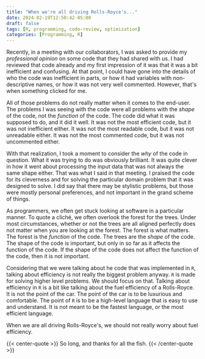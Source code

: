 ```yaml
---
title: "When we're all driving Rolls-Royce's..."
date: 2024-02-19T12:50:42-05:00
draft: false
tags: [R, programming, code-review, optimization]
categories: [Programming, R]
---
```


Recently, in a meeting with our collaborators, I was asked to provide my _professional opinion_ on some code that they had shared with us.
I had reviewed that code already and my first impression of it was that it was a bit inefficient and confusing. At that point, I could have gone into the details of who the code was inefficient in parts, or how it had variables with non-descriptive names, or how it was not very well commented. However, that's when something clicked for me.

All of those problems do not really matter when it comes to the end-user. The problems I was seeing with the code were all problems with the _shape_ of the code, not the _function_ of the code. The code did what it was supposed to do, and it did it well. It was not the most efficient code, but it was not inefficient either. It was not the most readable code, but it was not unreadable either. It was not the most commented code, but it was not uncommented either.

With that realization, I took a moment to consider the _why_ of the code in question. What it was trying to do was obviously brilliant. It was quite clever in how it went about processing the input data that was not always the same shape either. That was what I said in that meeting. I praised the code for its cleverness and for solving the particular domain problem that it was designed to solve. I did say that there may be stylistic problems, but those were mostly personal preferences, and not important in the grand scheme of things.

As programmers, we often get stuck looking at software in a particular manner. To quote a cliché, we often overlook the forest for the trees. Under most circumstances, whether or not the trees are all aligned perfectly does not matter when you are looking at the forest. The forest is what matters. The forest is the _function_ of the code. The trees are the _shape_ of the code. The shape of the code is important, but only in so far as it affects the function of the code. If the shape of the code does not affect the function of the code, then it is not important.

Considering that we were talking about he code that was implemented in `R`, talking about efficiency is not really the biggest problem anyway. `R` is made for solving higher level problems. We should focus on that. Talking about efficiency in `R` is a bit like talking about the fuel efficiency of a Rolls-Royce. It is not the point of the car. The point of the car is to be luxurious and comfortable. The point of `R` is to be a high-level language that is easy to use and understand. It is not meant to be the fastest language, or the most efficient language.

When we are all driving Rolls-Royce's, we should not really worry about fuel efficiency.

{{< center-quote >}}
So long, and thanks for all the fish.
{{< /center-quote >}}
